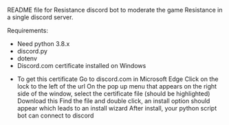 README file for Resistance discord bot to moderate the game Resistance in a single discord server.

Requirements:
- Need python 3.8.x
- discord.py
- dotenv
- Discord.com certificate installed on Windows

* To get this certificate
 Go to discord.com in Microsoft Edge
 Click on the lock to the left of the url
 On the pop up menu that appears on the right side of the window, select the certificate file (should be highlighted)
 Download this
 Find the file and double click, an install option should appear which leads to an install wizard
 After install, your python script bot can connect to discord

